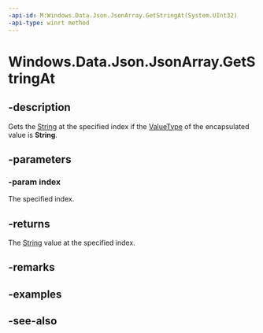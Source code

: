 ```yaml
---
-api-id: M:Windows.Data.Json.JsonArray.GetStringAt(System.UInt32)
-api-type: winrt method
---
```


<!-- Method syntax
public string GetStringAt(System.UInt32 index)
-->

# Windows.Data.Json.JsonArray.GetStringAt

## -description
Gets the [String](/dotnet/api/system.string?view=dotnet-uwp-10.0&preserve-view=true) at the specified index if the [ValueType](ijsonvalue_valuetype.md) of the encapsulated value is **String**.

## -parameters
### -param index
The specified index.

## -returns
The [String](/dotnet/api/system.string?view=dotnet-uwp-10.0&preserve-view=true) value at the specified index.

## -remarks

## -examples

## -see-also

